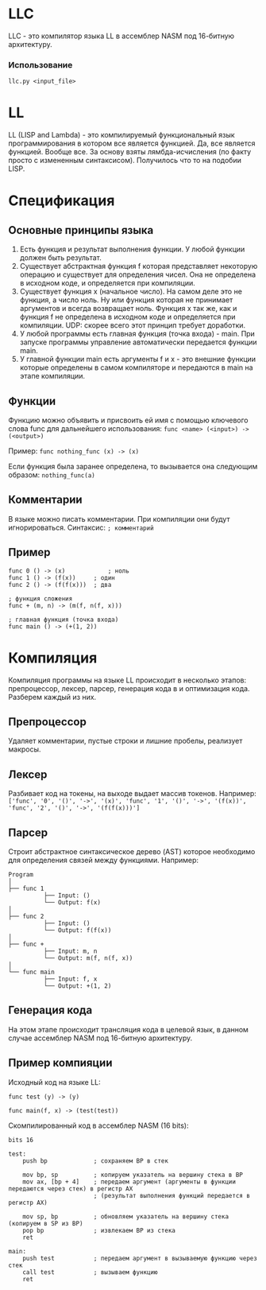 # LLC
LLC - это компилятор языка LL в ассемблер NASM под 16-битную архитектуру.

### Использование
```
llc.py <input_file>
```

# LL

LL (LISP and Lambda) - это компилируемый функциональный язык программирования в котором все является функцией. Да, все является функцией. Вообще все. За основу взяты лямбда-исчисления (по факту просто с измененным синтаксисом). Получилось что то на подобии LISP.

# Спецификация

## Основные принципы языка
1. Есть функция и результат выполнения функции. У любой функции должен быть результат.
2. Существует абстрактная функция f которая представляет некоторую операцию и существует для определения чисел. Она не определена в исходном коде, и определяется при компиляции.
3. Существует функция x (начальное число). На самом деле это не функция, а число ноль. Ну или функция которая не принимает аргументов и всегда возвращает ноль. Функция x так же, как и функция f не определена в исходном коде и определяется при компиляции. UDP: скорее всего этот принцип требует доработки.
4. У любой программы есть главная функция (точка входа) - main. При запуске программы управление автоматически передается функции main.
5. У главной функции main есть аргументы f и x - это внешние функции которые определены в самом компиляторе и передаются в main на этапе компиляции.


## Функции

Функцию можно объявить и присвоить ей имя с помощью ключевого слова func для дальнейшего использования:
`func <name> (<input>) -> (<output>)`

Пример:
`func nothing_func (x) -> (x)`

Если функция была заранее определена, то вызывается она следующим образом:
`nothing_func(a)`


## Комментарии
В языке можно писать комментарии. При компиляции они будут игнорироваться. Синтаксис:
`; комментарий`


## Пример
```
func 0 () -> (x)			; ноль
func 1 () -> (f(x))		; один
func 2 () -> (f(f(x)))	; два

; функция сложения
func + (m, n) -> (m(f, n(f, x)))

; главная функция (точка входа)
func main () -> (+(1, 2))
```


# Компиляция
Компиляция программы на языке LL происходит в несколько этапов: препроцессор, лексер, парсер, генерация кода в и оптимизация кода. Разберем каждый из них.

## Препроцессор
Удаляет комментарии, пустые строки и лишние пробелы, реализует макросы.


## Лексер
Разбивает код на токены, на выходе выдает массив токенов. Например:
`['func', '0', '()', '->', '(x)', 'func', '1', '()', '->', '(f(x))', 'func', '2', '()', '->', '(f(f(x)))']`


## Парсер
Строит абстрактное синтаксическое дерево (AST) которое необходимо для определения связей между функциями. Например:

```
Program
│
├── func 1
          ├── Input: ()
          └── Output: f(x)
│
├── func 2
          ├── Input: ()
          └── Output: f(f(x))
│
├── func +
          ├── Input: m, n
          └── Output: m(f, n(f, x))
│
└── func main
          ├── Input: f, x
          └── Output: +(1, 2)
```


## Генерация кода
На этом этапе происходит трансляция кода в целевой язык, в данном случае ассемблер NASM под 16-битную архитектуру.


## Пример компияции
Исходный код на языке LL:
```
func test (y) -> (y)

func main(f, x) -> (test(test))
```

Скомпилированный код в ассемблер NASM (16 bits):
```
bits 16

test:
	push bp				; сохраняем BP в стек

	mov bp, sp 			; копируем указатель на вершину стека в BP
	mov ax, [bp + 4]	; передаем аргумент (аргументы в функции передаются через стек) в регистр AX
						; (результат выполнения функций передается в регистр AX)

	mov sp, bp			; обновляем указатель на вершину стека (копируем в SP из BP)
	pop bp				; извлекаем BP из стека
	ret

main:
	push test			; передаем аргумент в вызываемую функцию через стек
	call test			; вызываем функцию
	ret
```